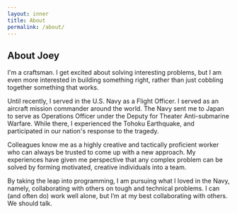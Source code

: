 ```yaml
---
layout: inner
title: About
permalink: /about/
---
```


## About Joey


I'm a craftsman. I get excited about solving interesting problems, but I am even more interested in building something right, rather than just cobbling together something that works.

Until recently, I served in the U.S. Navy as a Flight Officer. I served as an aircraft mission commander around the world. The Navy sent me to Japan to serve as Operations Officer under the Deputy for Theater Anti-submarine Warfare. While there, I experienced the Tohoku Earthquake, and participated in our nation's response to the tragedy.

Colleagues know me as a highly creative and tactically proficient worker who can always be trusted to come up with a new approach. My experiences have given me perspective that any complex problem can be solved by forming motivated, creative individuals into a team.

By taking the leap into programming, I am pursuing what I loved in the Navy, namely, collaborating with others on tough and technical problems. I can (and often do) work well alone, but I’m at my best collaborating with others.  We should talk.
